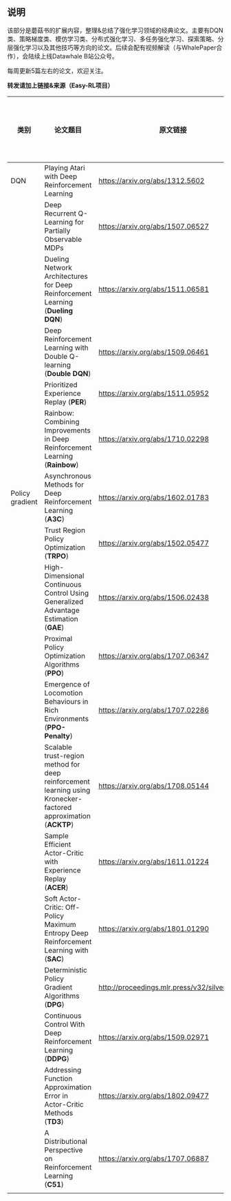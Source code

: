 ## 说明

该部分是蘑菇书的扩展内容，整理&总结了强化学习领域的经典论文。主要有DQN类、策略梯度类、模仿学习类、分布式强化学习、多任务强化学习、探索策略、分层强化学习以及其他技巧等方向的论文。后续会配有视频解读（与WhalePaper合作），会陆续上线Datawhale B站公众号。

每周更新5篇左右的论文，欢迎关注。

**转发请加上链接&来源（Easy-RL项目）**

| 类别            | 论文题目                                                     | 原文链接                                      | 其他-视频解读 |
| --------------- | ------------------------------------------------------------ | --------------------------------------------- | -------------------- |
| DQN             | Playing Atari with Deep Reinforcement Learning               | https://arxiv.org/abs/1312.5602               |                      |
|                 | Deep Recurrent Q-Learning for Partially Observable MDPs      | https://arxiv.org/abs/1507.06527              |                      |
|                 | Dueling Network Architectures for Deep Reinforcement Learning (**Dueling DQN**) | https://arxiv.org/abs/1511.06581              |                      |
|                 | Deep Reinforcement Learning with Double Q-learning (**Double DQN**) | https://arxiv.org/abs/1509.06461              |                      |
|                 | Prioritized Experience Replay (**PER**)                      | https://arxiv.org/abs/1511.05952              |                      |
|                 | Rainbow: Combining Improvements in Deep Reinforcement Learning (**Rainbow**) | https://arxiv.org/abs/1710.02298              |                      |
| Policy gradient | Asynchronous Methods for Deep Reinforcement Learning (**A3C**) | https://arxiv.org/abs/1602.01783              |                      |
|                 | Trust Region Policy Optimization (**TRPO**)                  | https://arxiv.org/abs/1502.05477              |                      |
|                 | High-Dimensional Continuous Control Using Generalized Advantage Estimation (**GAE**) | https://arxiv.org/abs/1506.02438              |                      |
|                 | Proximal Policy Optimization Algorithms (**PPO**)            | https://arxiv.org/abs/1707.06347              |                      |
|                 | Emergence of Locomotion Behaviours in Rich Environments (**PPO-Penalty**) | https://arxiv.org/abs/1707.02286              |                      |
|                 | Scalable trust-region method for deep reinforcement learning using Kronecker-factored approximation (**ACKTP**) | https://arxiv.org/abs/1708.05144              |                      |
|                 | Sample Efficient Actor-Critic with Experience Replay (**ACER**) | https://arxiv.org/abs/1611.01224              |                      |
|                 | Soft Actor-Critic: Off-Policy Maximum Entropy Deep Reinforcement Learning with (**SAC**) | https://arxiv.org/abs/1801.01290              |                      |
|                 | Deterministic Policy Gradient Algorithms (**DPG**)           | http://proceedings.mlr.press/v32/silver14.pdf |                      |
|                 | Continuous Control With Deep Reinforcement Learning (**DDPG**) | https://arxiv.org/abs/1509.02971              |                      |
|                 | Addressing Function Approximation Error in Actor-Critic Methods (**TD3**) | https://arxiv.org/abs/1802.09477              |                      |
|                 | A Distributional Perspective on Reinforcement Learning (**C51**) | https://arxiv.org/abs/1707.06887              |                      |
|                 |                                                              |                                               |                      |

